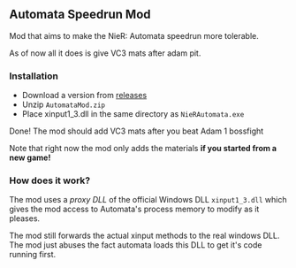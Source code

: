 ## Automata Speedrun Mod
Mod that aims to make the NieR: Automata speedrun more tolerable.

As of now all it does is give VC3 mats after adam pit.

### Installation
* Download a version from [releases](https://github.com/jackalstomper/AutomataSpeedrunMod/releases/latest)
* Unzip `AutomataMod.zip`
* Place xinput1_3.dll in the same directory as `NieRAutomata.exe`

Done! The mod should add VC3 mats after you beat Adam 1 bossfight

Note that right now the mod only adds the materials **if you started from a new game!**

### How does it work?
The mod uses a *proxy DLL* of the official Windows DLL `xinput1_3.dll` which gives the mod access to Automata's process memory to modify as it pleases.

The mod still forwards the actual xinput methods to the real windows DLL. The mod just abuses the fact automata loads this DLL to get it's code running first.
